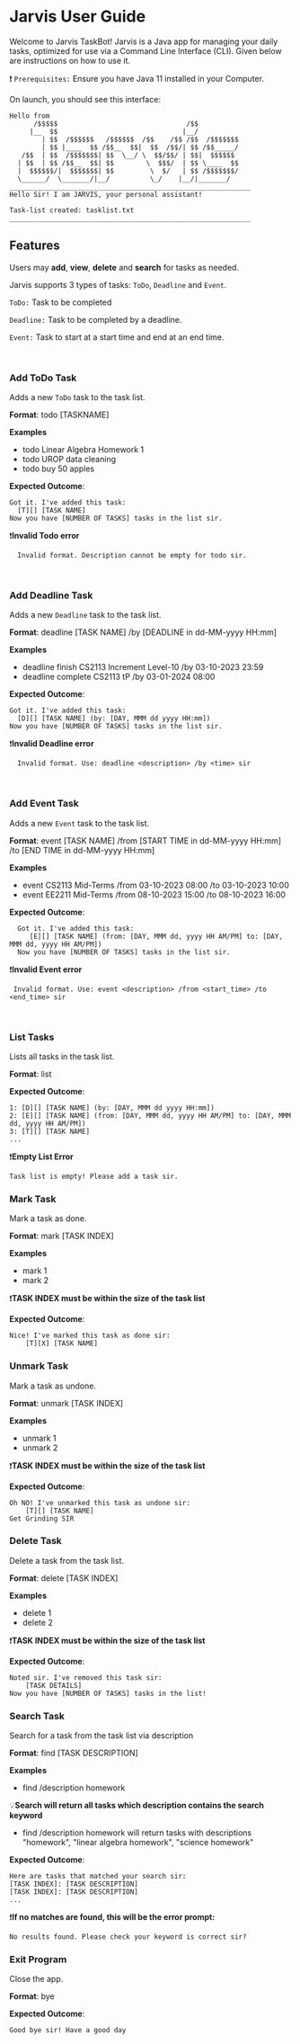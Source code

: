 # Jarvis User Guide

Welcome to Jarvis TaskBot!
Jarvis is a Java app for managing your daily tasks, optimized for use via a Command Line Interface (CLI). Given below are instructions on how to use it.


❗ `Prerequisites:` Ensure you have Java 11 installed in your Computer.

On launch, you should see this interface:

    Hello from
          /$$$$$                                /$$          
         |__  $$                               |__/          
            | $$  /$$$$$$   /$$$$$$  /$$    /$$ /$$  /$$$$$$$
            | $$ |____  $$ /$$__  $$|  $$  /$$/| $$ /$$_____/
       /$$  | $$  /$$$$$$$| $$  \__/ \  $$/$$/ | $$|  $$$$$$
      | $$  | $$ /$$__  $$| $$        \  $$$/  | $$ \____  $$
      |  $$$$$$/|  $$$$$$$| $$         \  $/   | $$ /$$$$$$$/
      \______/  \_______/|__/          \_/    |__/|_______/
    ____________________________________________________________
    Hello Sir! I am JARVIS, your personal assistant!

    Task-list created: tasklist.txt
    ____________________________________________________________

## Features
Users may **add**, **view**, **delete** and **search** for tasks as needed.

Jarvis supports 3 types of tasks: `ToDo`, `Deadline` and `Event`.

`ToDo:` Task to be completed

`Deadline:` Task to be completed by a deadline.

`Event:` Task to start at a start time and end at an end time.

<br/>

### Add ToDo Task
Adds a new `ToDo` task to the task list.

**Format**: todo [TASKNAME]

**Examples**

- todo Linear Algebra Homework 1
- todo UROP data cleaning
- todo buy 50 apples

**Expected Outcome**:

    Got it. I've added this task:
      [T][] [TASK NAME]
    Now you have [NUMBER OF TASKS] tasks in the list sir.

❗**Invalid Todo error**

      Invalid format. Description cannot be empty for todo sir.
<br/>

### Add Deadline Task
Adds a new `Deadline` task to the task list.

**Format**: deadline [TASK NAME] /by [DEADLINE in dd-MM-yyyy HH:mm]

**Examples**

- deadline finish CS2113 Increment Level-10 /by 03-10-2023 23:59
- deadline complete CS2113 tP /by 03-01-2024 08:00

**Expected Outcome**:

    Got it. I've added this task:
      [D][] [TASK NAME] (by: [DAY, MMM dd yyyy HH:mm])
    Now you have [NUMBER OF TASKS] tasks in the list sir.

❗**Invalid Deadline error**

      Invalid format. Use: deadline <description> /by <time> sir
<br/>

### Add Event Task
Adds a new `Event` task to the task list.

**Format**: event [TASK NAME] /from [START TIME in dd-MM-yyyy HH:mm] /to [END TIME in dd-MM-yyyy HH:mm]

**Examples**

- event CS2113 Mid-Terms /from 03-10-2023 08:00 /to 03-10-2023 10:00
- event EE2211 Mid-Terms /from 08-10-2023 15:00 /to 08-10-2023 16:00

**Expected Outcome**:

      Got it. I've added this task:
         [E][] [TASK NAME] (from: [DAY, MMM dd, yyyy HH AM/PM] to: [DAY, MMM dd, yyyy HH AM/PM])
      Now you have [NUMBER OF TASKS] tasks in the list sir.

❗**Invalid Event error**

     Invalid format. Use: event <description> /from <start_time> /to <end_time> sir
<br/>

### List Tasks
Lists all tasks in the task list.

**Format**: list

**Expected Outcome**:

    1: [D][] [TASK NAME] (by: [DAY, MMM dd yyyy HH:mm])
    2: [E][] [TASK NAME] (from: [DAY, MMM dd, yyyy HH AM/PM] to: [DAY, MMM dd, yyyy HH AM/PM])
    3: [T][] [TASK NAME]
    ...

❗**Empty List Error**

    Task list is empty! Please add a task sir.

### Mark Task
Mark a task as done.

**Format**: mark [TASK INDEX]

**Examples**

- mark 1
- mark 2

❗**TASK INDEX must be within the size of the task list**

**Expected Outcome**:

    Nice! I've marked this task as done sir:
        [T][X] [TASK NAME] 

### Unmark Task
Mark a task as undone.

**Format**: unmark [TASK INDEX]

**Examples**

- unmark 1
- unmark 2

❗**TASK INDEX must be within the size of the task list**

**Expected Outcome**:

    Oh NO! I've unmarked this task as undone sir:
        [T][] [TASK NAME] 
    Get Grinding SIR

### Delete Task
Delete a task from the task list.

**Format**: delete [TASK INDEX]

**Examples**

- delete 1
- delete 2

❗**TASK INDEX must be within the size of the task list**

**Expected Outcome**:

    Noted sir. I've removed this task sir:
        [TASK DETAILS]
    Now you have [NUMBER OF TASKS] tasks in the list! 

### Search Task
Search for a task from the task list via description

**Format**: find [TASK DESCRIPTION]

**Examples**

- find /description homework

💡**Search will return all tasks which description contains the search keyword**

- find /description homework will return tasks with descriptions "homework", "linear algebra homework", "science homework"

**Expected Outcome**:

    Here are tasks that matched your search sir:
    [TASK INDEX]: [TASK DESCRIPTION]
    [TASK INDEX]: [TASK DESCRIPTION]
    ...

❗**If no matches are found, this will be the error prompt:**

    No results found. Please check your keyword is correct sir?

### Exit Program
Close the app.

**Format**: bye

**Expected Outcome**:

    Good bye sir! Have a good day
